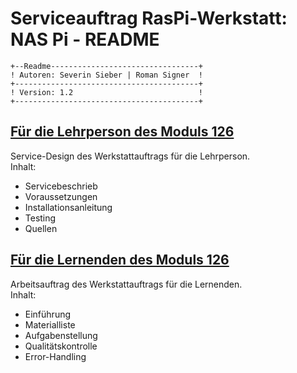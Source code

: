 # Serviceauftrag RasPi-Werkstatt: NAS Pi - README  
```
+--Readme---------------------------------+
! Autoren: Severin Sieber | Roman Signer  !
+-----------------------------------------+
! Version: 1.2                            !
+-----------------------------------------+
```  
## [Für die Lehrperson des Moduls 126](Lehrer.md)
Service-Design des Werkstattauftrags für die Lehrperson.  
Inhalt:  
- Servicebeschrieb
- Voraussetzungen
- Installationsanleitung
- Testing
- Quellen

## [Für die Lernenden des Moduls 126](Lernender.md)
Arbeitsauftrag des Werkstattauftrags für die Lernenden.  
Inhalt:  
- Einführung
- Materialliste
- Aufgabenstellung
- Qualitätskontrolle
- Error-Handling